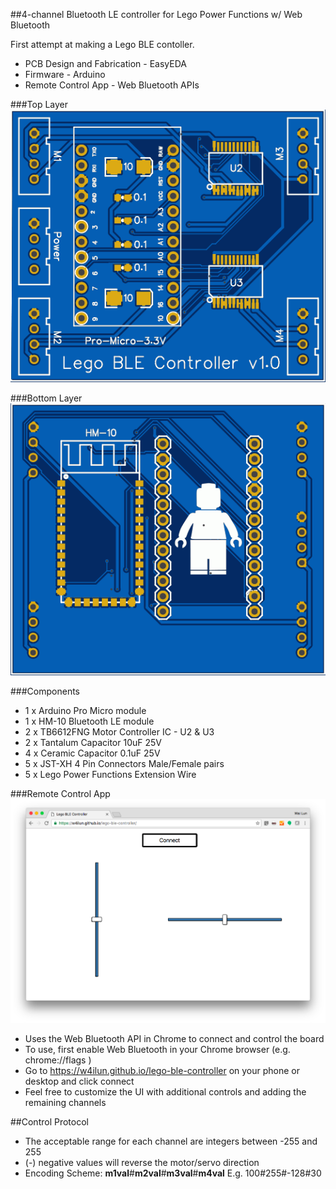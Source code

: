 ##4-channel Bluetooth LE controller for Lego Power Functions w/ Web Bluetooth

First attempt at making a Lego BLE contoller.

* PCB Design and Fabrication - EasyEDA
* Firmware - Arduino
* Remote Control App - Web Bluetooth APIs

###Top Layer
![Top Layer](/hardware/gerber_top.png)

###Bottom Layer
![Bottom Layer](/hardware/gerber_bottom.png)

###Components
* 1 x Arduino Pro Micro module
* 1 x HM-10 Bluetooth LE module
* 2 x TB6612FNG Motor Controller IC - U2 & U3
* 2 x Tantalum Capacitor 10uF 25V
* 4 x Ceramic Capacitor 0.1uF 25V
* 5 x JST-XH 4 Pin Connectors Male/Female pairs
* 5 x Lego Power Functions Extension Wire

###Remote Control App
![screenshot](screenshot.png)
* Uses the Web Bluetooth API in Chrome to connect and control the board
* To use, first enable Web Bluetooth in your Chrome browser (e.g. chrome://flags )
* Go to https://w4ilun.github.io/lego-ble-controller on your phone or desktop and click connect
* Feel free to customize the UI with additional controls and adding the remaining channels

##Control Protocol
* The acceptable range for each channel are integers between -255 and 255
* (-) negative values will reverse the motor/servo direction
* Encoding Scheme: **m1val**#**m2val**#**m3val**#**m4val** E.g. 100#255#-128#30
